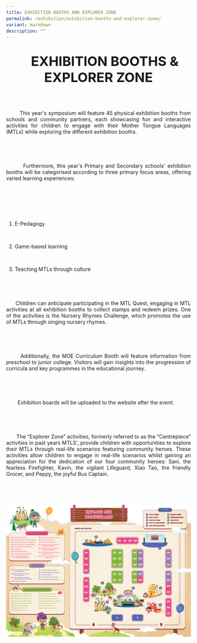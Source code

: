 ```yaml
---
title: EXHIBITION BOOTHS AND EXPLORER ZONE
permalink: /exhibition/exhibition-booths-and-explorer-zone/
variant: markdown
description: ""
---
```

<style>
.entry-title{
    font-size: 2.25rem;
    font-weight: 700;
    text-align: center;
  }
  .entry-content p{
    text-align: justify;
  }
  .entry-content .buttons-container{
    align-items: center;
    column-gap: 1rem;
    display: flex;
    flex-wrap: wrap;
    justify-content: center;
  }
  .entry-content .buttons-container .btn-link{
    background-color: #7431e8;
    border-radius: 0.4rem;
    color: #fff;
    font-size: 1.5rem;
    margin-bottom: 1rem;
    padding: 15px 20px;
    text-align: center;
    text-decoration: none;
    width: 15rem;
  }
  .entry-content .buttons-container .btn-link:hover{
    background-color: lightgrey;
  }
  
  .entry-content.sharing-sessions{
    align-items: center;
    display: flex;
    flex-direction: column;
    row-gap: 1.5rem;
  }
  .entry-content.sharing-sessions .session-item{
    background-color:#d84178;
    border-radius: 0.5rem;
    padding: 1rem;
    text-align: left;
    width: 100%;
  }
  .entry-content.sharing-sessions.malay-sessions .session-item{
    background-color: #a3c864;
  }
  .entry-content.sharing-sessions.tamil-sessions .session-item,
  .entry-content.sharing-sessions.preschools-exhibitors .session-item{
    background-color: #9b4490;
  }
  .entry-content.sharing-sessions.english-sessions .session-item{
    background-color: #fa0;
  }
  .entry-content.sharing-sessions.primary-secondary-exhibitors .session-item{
    background-color: #a3c864;
  }
  .entry-content.sharing-sessions .session-item p,
  .entry-content.sharing-sessions .session-item a{
    color: #fff;
    font-size: 1.1rem;
    line-height: 1.2;
  }
  .entry-content.sharing-sessions .session-item:hover{
    background-color: lightgrey;
  }
  
  .entry-content.sharing-session-item{
    font-size: 1.2rem;
  }
  .entry-content.sharing-session-item .sharing-sessions-nav{
    align-items: center;
    column-gap: 1rem;
    display: flex;
    flex-wrap: wrap;
    justify-content: space-between;
    padding-bottom: 1rem;
  }
  .entry-content.sharing-session-item .sharing-sessions-nav .inner-nav-wrapper{
    column-gap: 1rem;
    display: flex;
    flex: 2;
    flex-wrap: wrap;
    justify-content: flex-end;
    row-gap: 1rem;
  }
  .entry-content.sharing-session-item .sharing-sessions-nav .inner-nav-wrapper .nav-btn{
    background-color: #d84178;
    border-radius: 1rem;
    color: #fff;
    padding: 1rem 2rem;
    text-align: center;
    width: 100%;
  }
  .entry-content.sharing-session-item.malay-session .sharing-sessions-nav .inner-nav-wrapper .nav-btn{
    background-color: #a3c864;
  }
  .entry-content.sharing-session-item.tamil-session .sharing-sessions-nav .inner-nav-wrapper .nav-btn{
    background-color: #9b4490;
  }
  .entry-content.sharing-session-item.english-session .sharing-sessions-nav .inner-nav-wrapper .nav-btn{
    background-color: #fa0;
  }
  .entry-content.sharing-session-item .sharing-sessions-nav .inner-nav-wrapper .nav-btn:hover{
    background-color: lightgrey;
  }
  .entry-content.sharing-session-item .profile-photo-container{
    align-items: center;
    column-gap: 1rem;
    display: flex;
    flex-wrap: wrap;
    justify-content: space-between;
    row-gap: 1rem;
  }
  .entry-content.sharing-session-item .profile-photo{
    margin: 0 auto;
    text-align: center;
    width: 200px;
  }
  .entry-content.sharing-session-item.awardee-item .profile-photo{
    width: 100%;
  }
  .entry-content.sharing-session-item .profile-name{
    font-weight: 700;
    margin-bottom: 3rem;
  }
  .entry-content.sharing-session-item h4{
    color: #d84178;
  }
  .entry-content.sharing-session-item.malay-session h4{
    color: #a3c864;
  }
  .entry-content.sharing-session-item.tamil-session h4{
    color: #9b4490;
  }
  .entry-content.sharing-session-item.english-session h4{
    color: #fa0;
  }
  .entry-content.sharing-session-item.awardee-item h3,
  .entry-content.sharing-session-item.awardee-item h4{
    color: #4372d6;
  }
  .entry-content.sharing-session-item .section-wrapper{
    margin-bottom: 3rem;
  }
  
  .entry-content.awardees-container h4{
    font-weight: 700;
    margin-bottom: 3rem;
  }
  .entry-content.awardees-container a{
    text-decoration: none;
  }
  .entry-content.awardees-container .section-wrapper{
    margin-bottom: 10rem;
  }
  .entry-content.awardees-container .section-row{
    column-gap: 1rem;
    display: flex;
    flex-wrap: wrap;
    justify-content: space-around;
    row-gap: 1rem;
  }
  .entry-content.awardees-container .section-column{
    width: 30%;
  }
  .entry-content.awardees-container .awardee-wrapper{
    align-items: center;
    display: flex;
    flex-direction: column;
    justify-content: center;
    row-gap: 1rem;
  }
  .entry-content.awardees-container .awardee-wrapper .awardee-pic{
    width: 10rem;
  }
  .entry-content.awardees-container .awardee-wrapper .awardee-profile{
    color: #484848;
    text-align: center;
  }
  .entry-content.awardees-container .awardee-wrapper .name-english{
    font-size: 1.25rem;
    margin-bottom: 1rem;
  }
  .entry-content.awardees-container .awardee-wrapper .name-chinese{
    font-size: 1.25rem;
    margin-bottom: 1rem;
  }
  
  .entry-content .btntop{
    position: fixed;
    float: right;
    bottom: 20px;
    right: 80px;
    z-index: 99;
    boder: none;
    background-color: #3bb9ff;
    cursor: pointer;
    padding: 15px;
    boder-radius: 4px;
    color: #fff;
    font-weight: 600;
  }
  
  
  @media all and (min-width: 40rem ){
    .entry-content.sharing-sessions{
      align-items: flex-start;
      display: flex;
      flex-direction: column;
      row-gap: 1.5rem;
    }
    .entry-content.sharing-sessions .session-item{
      width: 90%;
    }
  
    .entry-content.sharing-session-item .sharing-sessions-nav .inner-nav-wrapper .nav-btn{
      width: 45%;
    }
  }
</style>

<div class="entry-title">

&nbsp; &nbsp; EXHIBITION BOOTHS &amp; EXPLORER ZONE

</div>

<div class="entry-content">

&nbsp; &nbsp; <p>

&nbsp; &nbsp; &nbsp; &nbsp; This year's symposium will feature 45 physical exhibition booths from schools and community partners, each showcasing fun and interactive activities for children to engage with their Mother Tongue Languages (MTLs) while exploring the different exhibition booths.

&nbsp; &nbsp; </p>

&nbsp; &nbsp; <p>

&nbsp; &nbsp; &nbsp; &nbsp; Furthermore, this year's Primary and Secondary schools' exhibition booths will be categorised according to three primary focus areas, offering varied learning experiences:

&nbsp; &nbsp; </p>

&nbsp; &nbsp; <ol>

&nbsp; &nbsp; &nbsp; &nbsp; <li>E-Pedagogy</li>

&nbsp; &nbsp; &nbsp; &nbsp; <li>Game-based learning</li>

&nbsp; &nbsp; &nbsp; &nbsp; <li>Teaching MTLs through culture</li>

&nbsp; &nbsp; </ol>

&nbsp; &nbsp; <p>

&nbsp; &nbsp; &nbsp; Children can anticipate participating in the MTL Quest, engaging in MTL activities at all exhibition booths to collect stamps and redeem prizes. One of the activities is the Nursery Rhymes Challenge, which promotes the use of MTLs through singing nursery rhymes.

&nbsp; &nbsp; </p>

&nbsp; &nbsp; <p>

&nbsp; &nbsp; &nbsp; &nbsp;Additionally, the MOE Curriculum Booth will feature information from preschool to junior college. Visitors will gain insights into the progression of curricula and key programmes in the educational journey.

&nbsp; &nbsp; </p>

&nbsp; &nbsp; <p>

&nbsp; &nbsp; &nbsp; &nbsp; Exhibition boards will be uploaded to the website after the event.

&nbsp; &nbsp; </p>

&nbsp; &nbsp; <p>

&nbsp; &nbsp; &nbsp; &nbsp;The “Explorer Zone” activities, formerly referred to as the “Centrepiece” activities in past years MTLS', provide children with opportunities to explore their MTLs through real-life scenarios featuring community heroes. These activities allow children to engage in real-life scenarios whilst gaining an appreciation for the dedication of our four community heroes: Sani, the fearless Firefighter, Kavin, the vigilant Lifeguard, Xiao Tao, the friendly Grocer, and Peppy, the joyful Bus Captain.

&nbsp; &nbsp; </p>

</div> &nbsp;

![Exhibition floorplan](/images/pamphlet_back.png)